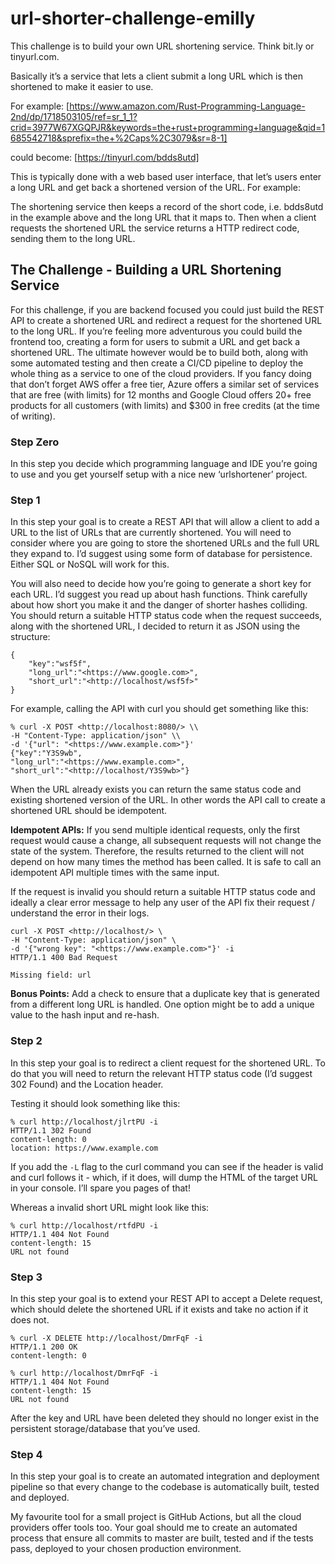 # url-shorter-challenge-emilly

This challenge is to build your own URL shortening service. Think bit.ly or tinyurl.com.

Basically it’s a service that lets a client submit a long URL which is then shortened to make it easier to use. 

For example:
[https://www.amazon.com/Rust-Programming-Language-2nd/dp/1718503105/ref=sr_1_1?crid=3977W67XGQPJR&keywords=the+rust+programming+language&qid=1685542718&sprefix=the+%2Caps%2C3079&sr=8-1]

could become: 
[https://tinyurl.com/bdds8utd]

This is typically done with a web based user interface, that let’s users enter a long URL and get back a shortened version of the URL. For example:

The shortening service then keeps a record of the short code, i.e. bdds8utd in the example above and the long URL that it maps to. Then when a client requests the shortened URL the service returns a HTTP redirect code, sending them to the long URL.

## The Challenge - Building a URL Shortening Service

For this challenge, if you are backend focused you could just build the REST API to create a shortened URL and redirect a request for the shortened URL to the long URL. If you’re feeling more adventurous you could build the frontend too, creating a form for users to submit a URL and get back a shortened URL.
The ultimate however would be to build both, along with some automated testing and then create a CI/CD pipeline to deploy the whole thing as a service to one of the cloud providers.
If you fancy doing that don’t forget AWS offer a free tier, Azure offers a similar set of services that are free (with limits) for 12 months and Google Cloud offers 20+ free products for all customers (with limits) and $300 in free credits (at the time of writing).

### Step Zero

In this step you decide which programming language and IDE you’re going to use and you get yourself setup with a nice new ‘urlshortener’ project.

### Step 1

In this step your goal is to create a REST API that will allow a client to add a URL to the list of URLs that are currently shortened.
You will need to consider where you are going to store the shortened URLs and the full URL they expand to. I’d suggest using some form of database for persistence. Either SQL or NoSQL will work for this.

You will also need to decide how you’re going to generate a short key for each URL. I’d suggest you read up about hash functions. Think carefully about how short you make it and the danger of shorter hashes colliding.
You should return a suitable HTTP status code when the request succeeds, along with the shortened URL, I decided to return it as JSON using the structure:

```
{
    "key":"wsf5f",
    "long_url":"<https://www.google.com>",
    "short_url":"<http://localhost/wsf5f>"
}
```

For example, calling the API with curl you should get something like this:
```
% curl -X POST <http://localhost:8080/> \\
-H "Content-Type: application/json" \\
-d '{"url": "<https://www.example.com>"}'
{"key":"Y3S9wb",
"long_url":"<https://www.example.com>",
"short_url":"<http://localhost/Y3S9wb>"}
```

When the URL already exists you can return the same status code and existing shortened version of the URL. In other words the API call to create a shortened URL should be idempotent.

   **Idempotent APIs:** If you send multiple identical requests, only the first request would cause a change, all subsequent requests will not change the state of the system. Therefore, the results returned to the client will not depend on how many times the method has been called. It is safe to call an idempotent API multiple times with the same input.


If the request is invalid you should return a suitable HTTP status code and ideally a clear error message to help any user of the API fix their request / understand the error in their logs.

```
curl -X POST <http://localhost/> \
-H "Content-Type: application/json" \
-d '{"wrong key": "<https://www.example.com>"}' -i
HTTP/1.1 400 Bad Request

Missing field: url
```

**Bonus Points:** Add a check to ensure that a duplicate key that is generated from a different long URL is handled. One option might be to add a unique value to the hash input and re-hash.


### Step 2
In this step your goal is to redirect a client request for the shortened URL. To do that you will need to return the relevant HTTP status code (I’d suggest 302 Found) and the Location header.

Testing it should look something like this:

```
% curl http://localhost/jlrtPU -i
HTTP/1.1 302 Found
content-length: 0
location: https://www.example.com
```

If you add the `-L` flag to the curl command you can see if the header is valid and curl follows it - which, if it does, will dump the HTML of the target URL in your console. I’ll spare you pages of that!

Whereas a invalid short URL might look like this:
```
% curl http://localhost/rtfdPU -i
HTTP/1.1 404 Not Found
content-length: 15
URL not found
```

### Step 3
In this step your goal is to extend your REST API to accept a Delete request, which should delete the shortened URL if it exists and take no action if it does not.
```
% curl -X DELETE http://localhost/DmrFqF -i
HTTP/1.1 200 OK
content-length: 0

% curl http://localhost/DmrFqF -i
HTTP/1.1 404 Not Found
content-length: 15
URL not found
```

After the key and URL have been deleted they should no longer exist in the persistent storage/database that you’ve used.

### Step 4
In this step your goal is to create an automated integration and deployment pipeline so that every change to the codebase is automatically built, tested and deployed.

My favourite tool for a small project is GitHub Actions, but all the cloud providers offer tools too. Your goal should me to create an automated process that ensure all commits to master are built, tested and if the tests pass, deployed to your chosen production environment.
